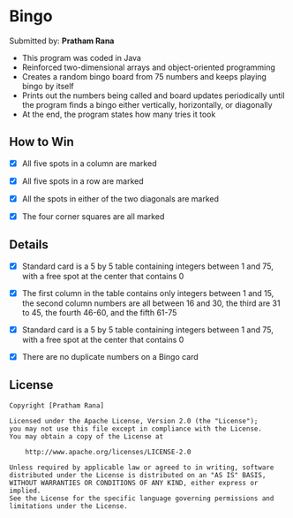 # **Bingo**

Submitted by: **Pratham Rana**
- This program was coded in Java 
- Reinforced two-dimensional arrays and object-oriented programming
- Creates a random bingo board from 75 numbers and keeps playing bingo by itself 
- Prints out the numbers being called and board updates periodically until the program finds a bingo either vertically, horizontally, or diagonally
- At the end, the program states how many tries it took

## How to Win

* [x] All five spots in a column are marked
* [x] All five spots in a row are marked
* [x] All the spots in either of the two diagonals are marked
* [x] The four corner squares are all marked


## Details

* [x] Standard card is a 5 by 5 table containing integers between 1 and 75, with a free spot at the center that contains 0
* [x] The first column in the table contains only integers between 1 and 15, the second column numbers are all between 16 and 30, the third are 31 to 45, the fourth               46-60, and the fifth 61-75
* [x] Standard card is a 5 by 5 table containing integers between 1 and 75, with a free spot at the center that contains 0
* [x] There are no duplicate numbers on a Bingo card


## License

    Copyright [Pratham Rana]

    Licensed under the Apache License, Version 2.0 (the "License");
    you may not use this file except in compliance with the License.
    You may obtain a copy of the License at

        http://www.apache.org/licenses/LICENSE-2.0

    Unless required by applicable law or agreed to in writing, software
    distributed under the License is distributed on an "AS IS" BASIS,
    WITHOUT WARRANTIES OR CONDITIONS OF ANY KIND, either express or implied.
    See the License for the specific language governing permissions and
    limitations under the License.


